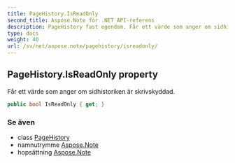 ```yaml
---
title: PageHistory.IsReadOnly
second_title: Aspose.Note för .NET API-referens
description: PageHistory fast egendom. Får ett värde som anger om sidhistoriken är skrivskyddad.
type: docs
weight: 40
url: /sv/net/aspose.note/pagehistory/isreadonly/
---
```

## PageHistory.IsReadOnly property

Får ett värde som anger om sidhistoriken är skrivskyddad.

```csharp
public bool IsReadOnly { get; }
```

### Se även

* class [PageHistory](../)
* namnutrymme [Aspose.Note](../../pagehistory/)
* hopsättning [Aspose.Note](../../../)


